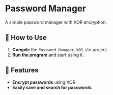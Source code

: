 # Password Manager  
A simple password manager with XOR encryption.  

## 🔹 How to Use  
1. **Compile** the `Password_Manager_XOR.sln` project.  
2. **Run the program** and start using it.  

## 🔹 Features  
- **Encrypt passwords** using XOR.  
- **Easily save and search for passwords**.  
